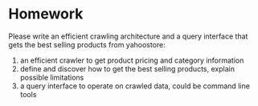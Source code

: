 # Homework

Please write an efficient crawling architecture and a query interface that gets the best selling products from yahoostore: 

1. an efficient crawler to get product pricing and category information
2. define and discover how to get the best selling products, explain possible limitations
3. a query interface to operate on crawled data, could be command line tools 